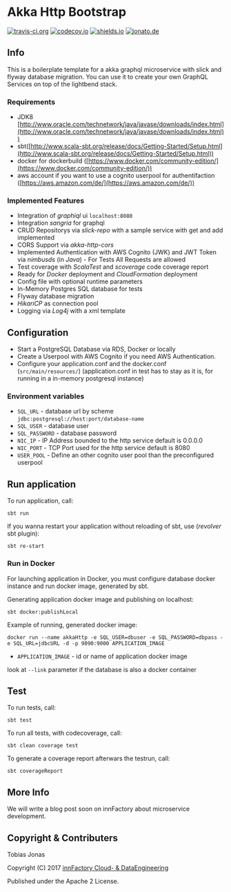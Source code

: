 Akka Http Bootstrap
=========================

[![travis-ci.org](https://travis-ci.org/innFactory/bootstrap-akka-graphql.svg?branch=master)](https://travis-ci.org/innFactory/bootstrap-akka-http)
[![codecov.io](https://img.shields.io/codecov/c/github/innFactory/bootstrap-akka-graphql/master.svg?style=flat)](https://codecov.io/github/innFactory/bootstrap-akka-http)
[![shields.io](http://img.shields.io/badge/license-Apache2-blue.svg)](http://www.apache.org/licenses/LICENSE-2.0.txt)
[![jonato.de](https://img.shields.io/badge/Version-1.0-brightgreen.svg)](https://innFactory.de)

## Info
This is a boilerplate template for a akka graphql microservice with slick and flyway database migration. You can use it to create your own GraphQL Services on top of the lightbend stack.

### Requirements
* JDK8 [http://www.oracle.com/technetwork/java/javase/downloads/index.html](http://www.oracle.com/technetwork/java/javase/downloads/index.html))
* sbt([http://www.scala-sbt.org/release/docs/Getting-Started/Setup.html](http://www.scala-sbt.org/release/docs/Getting-Started/Setup.html))
* docker for dockerbuild ([https://www.docker.com/community-edition/](https://www.docker.com/community-edition/))
* aws account if you want to use a cognito userpool for authentifaction ([https://aws.amazon.com/de/](https://aws.amazon.com/de/))

### Implemented Features

* Integration of *graphiql* ui ```localhost:8080```
* Integration *sangria* for graphql
* CRUD Repositorys via *slick-repo* with a sample service with get and add implemented
* CORS Support via *akka-http-cors*
* Implemented Authentication with AWS Cognito (JWK) and JWT Token via *nimbusds* (in *Java*) - For Tests All Requests are allowed
* Test coverage with *ScalaTest* and *scoverage* code coverage report
* Ready for *Docker* deployment and *CloudFormation* deployment
* Config file with optional runtime parameters
* In-Memory Postgres SQL database for tests
* Flyway database migration
* *HikariCP* as connection pool
* Logging via *Log4j* with a xml template

## Configuration
* Start a PostgreSQL Database via RDS, Docker or locally
* Create a Userpool with AWS Cognito if you need AWS Authentication.
* Configure your application.conf and the docker.conf (`src/main/resources/`) (application.conf in test has to stay as it is, for running in a in-memory postgresql instance)

### Environment variables 
- `SQL_URL` - database url by scheme `jdbc:postgresql://host:port/database-name`
- `SQL_USER` - database user
- `SQL_PASSWORD` - database password
- `NIC_IP` - IP Address bounded to the http service default is 0.0.0.0
- `NIC_PORT` - TCP Port used for the http service default is 8080
- `USER_POOL` - Define an other cognito user pool than the preconfigured userpool


## Run application
To run application, call:
```
sbt run
```
If you wanna restart your application without reloading of sbt, use (*revolver* sbt plugin):
```
sbt re-start
```

### Run in Docker
For launching application in Docker, you must configure database docker instance and run docker image, generated by sbt.

Generating application docker image and publishing on localhost:
```
sbt docker:publishLocal
```

Example of running, generated docker image:
```
docker run --name akkaHttp -e SQL_USER=dbuser -e SQL_PASSWORD=dbpass -e SQL_URL=jdbcURL -d -p 9090:9000 APPLICATION_IMAGE
```
- `APPLICATION_IMAGE` - id or name of application docker image

look at ```--link``` parameter if the database is also a docker container

## Test
To run tests, call:
```
sbt test
```

To run all tests, with codecoverage, call:

```sbt clean coverage test```

To generate a coverage report afterwars the testrun, call:

```sbt coverageReport```

## More Info
We will write a blog post soon on innFactory about microservice development.

## Copyright & Contributers
Tobias Jonas

Copyright (C) 2017 [innFactory Cloud- & DataEngineering](https://innFactory.de)

Published under the Apache 2 License.